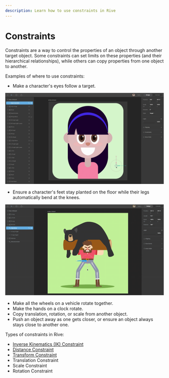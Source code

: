 ```yaml
---
description: Learn how to use constraints in Rive
---
```


# Constraints

Constraints are a way to control the properties of an object through another target object. Some constraints can set limits on these properties \(and their hierarchical relationships\), while others can copy properties from one object to another.

Examples of where to use constraints:

* Make a character's eyes follow a target.

![](../../.gitbook/assets/2021-08-03-19.12.35.gif)

* Ensure a character's feet stay planted on the floor while their legs automatically bend at the knees.

![](../../.gitbook/assets/2021-08-03-19.17.41.gif)

* Make all the wheels on a vehicle rotate together.
* Make the hands on a clock rotate.
* Copy translation, rotation, or scale from another object.
* Push an object away as one gets closer, or ensure an object always stays close to another one.

Types of constraints in Rive:

* [Inverse Kinematics \(IK\) Constraint](ik-constraint.md)
* [Distance Constraint](distance-constraint.md)
* [Transform Constraint](transform-constraint.md)
* Translation Constraint
* Scale Constraint
* Rotation Constraint





